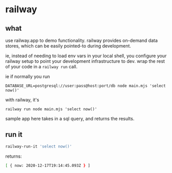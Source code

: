 # railway

## what

use railway.app to demo functionality. railway provides on-demand data stores,
which can be easily pointed-to during development.

ie, instead of needing to load env vars in your local shell, you configure your
railway setup to point your development infrastructure to dev. wrap the rest of
your code in a `railway run` call.

ie if normally you run

```
DATABASE_URL=postgresql://user:pass@host:port/db node main.mjs 'select now()'
```

with railway, it's

```
railway run node main.mjs 'select now()'
```

sample app here takes in a sql query, and returns the results.

## run it

```bash
railway-run-it 'select now()'
```

returns:

```bash
[ { now: 2020-12-17T19:14:45.093Z } ]
```
